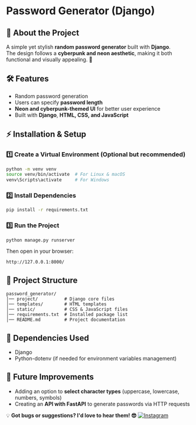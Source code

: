 # Password Generator (Django)

## 📌 About the Project
A simple yet stylish **random password generator** built with **Django**.  
The design follows a **cyberpunk and neon aesthetic**, making it both functional and visually appealing. 🚀

## 🛠 Features
- Random password generation
- Users can specify **password length**
- **Neon and cyberpunk-themed UI** for better user experience
- Built with **Django**, **HTML, CSS, and JavaScript**

## ⚡ Installation & Setup

### 1️⃣ **Create a Virtual Environment** (Optional but recommended)
```bash
python -m venv venv
source venv/bin/activate  # For Linux & macOS
venv\Scripts\activate     # For Windows
```

### 2️⃣ **Install Dependencies**
```bash
pip install -r requirements.txt
```

### 3️⃣ **Run the Project**
```bash
python manage.py runserver
```

Then open in your browser:
```
http://127.0.0.1:8000/
```

## 📂 Project Structure
```
password_generator/
│── project/          # Django core files
│── templates/        # HTML templates
│── static/           # CSS & JavaScript files
│── requirements.txt  # Installed package list
│── README.md         # Project documentation
```

## 📜 Dependencies Used
- Django
- Python-dotenv (if needed for environment variables management)

## 🚀 Future Improvements
- Adding an option to **select character types** (uppercase, lowercase, numbers, symbols)
- Creating an **API with FastAPI** to generate passwords via HTTP requests

💡 **Got bugs or suggestions? I'd love to hear them! 😎**
[![Instagram](https://img.shields.io/badge/Instagram-%23E4405F.svg?logo=Instagram&logoColor=white)](https://instagram.com/https://instagram.com/abdolmajed3)
